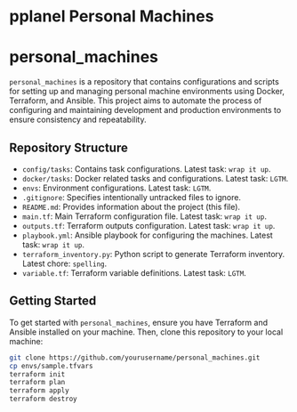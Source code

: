 # pplanel Personal Machines
# personal_machines

`personal_machines` is a repository that contains configurations and scripts for setting up and managing personal machine environments using Docker, Terraform, and Ansible. This project aims to automate the process of configuring and maintaining development and production environments to ensure consistency and repeatability.

## Repository Structure

- `config/tasks`: Contains task configurations. Latest task: `wrap it up`.
- `docker/tasks`: Docker related tasks and configurations. Latest task: `LGTM`.
- `envs`: Environment configurations. Latest task: `LGTM`.
- `.gitignore`: Specifies intentionally untracked files to ignore.
- `README.md`: Provides information about the project (this file).
- `main.tf`: Main Terraform configuration file. Latest task: `wrap it up`.
- `outputs.tf`: Terraform outputs configuration. Latest task: `wrap it up`.
- `playbook.yml`: Ansible playbook for configuring the machines. Latest task: `wrap it up`.
- `terraform_inventory.py`: Python script to generate Terraform inventory. Latest chore: `spelling`.
- `variable.tf`: Terraform variable definitions. Latest task: `LGTM`.

## Getting Started

To get started with `personal_machines`, ensure you have Terraform and Ansible installed on your machine. 
Then, clone this repository to your local machine:
```bash
git clone https://github.com/yourusername/personal_machines.git
cp envs/sample.tfvars
terraform init
terraform plan
terraform apply
terraform destroy
